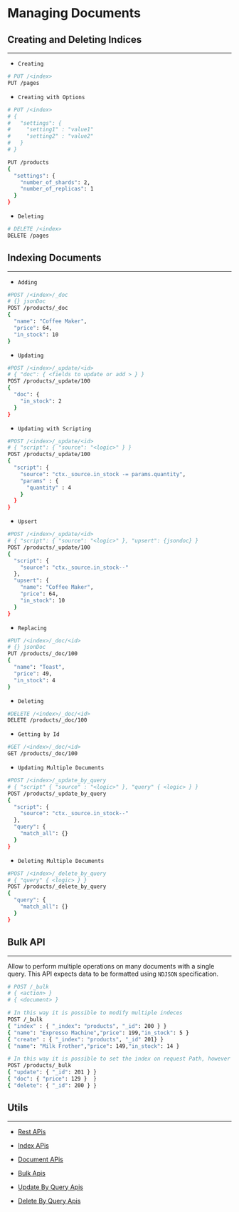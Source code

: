 # Managing Documents

## Creating and Deleting Indices
---

- `Creating`
```bash
# PUT /<index>
PUT /pages
```

- `Creating with Options`
```bash
# PUT /<index>
# {
#   "settings": {
#     "setting1" : "value1"
#     "setting2" : "value2"
#   }
# }

PUT /products
{
  "settings": {
    "number_of_shards": 2,
    "number_of_replicas": 1
  }
}
```

- `Deleting`
```bash
# DELETE /<index>
DELETE /pages
```

## Indexing Documents
---

- `Adding`
```bash
#POST /<index>/_doc
# {} jsonDoc
POST /products/_doc
{
  "name": "Coffee Maker",
  "price": 64,
  "in_stock": 10
}
```

- `Updating`
```bash
#POST /<index>/_update/<id>
# { "doc": { <fields to update or add > } }
POST /products/_update/100
{
  "doc": {
    "in_stock": 2 
  }
}
```

- `Updating with Scripting`
```bash
#POST /<index>/_update/<id>
# { "script": { "source": "<logic>" } }
POST /products/_update/100
{
  "script": {
    "source": "ctx._source.in_stock -= params.quantity",
    "params" : {
      "quantity" : 4
    }
  }
}
```

- `Upsert`
```bash
#POST /<index>/_update/<id>
# { "script": { "source": "<logic>" }, "upsert": {jsondoc} }
POST /products/_update/100
{
  "script": {
    "source": "ctx._source.in_stock--"
  },
  "upsert": {
    "name": "Coffee Maker",
    "price": 64,
    "in_stock": 10
  }
}
```

- `Replacing`
```bash
#PUT /<index>/_doc/<id>
# {} jsonDoc
PUT /products/_doc/100
{
  "name": "Toast",
  "price": 49,
  "in_stock": 4
}
```

- `Deleting`
```bash
#DELETE /<index>/_doc/<id>
DELETE /products/_doc/100
```

- `Getting by Id`
```bash
#GET /<index>/_doc/<id>
GET /products/_doc/100
```

- `Updating Multiple Documents`
```bash
#POST /<index>/_update_by_query
# { "script" { "source" : "<logic>" }, "query" { <logic> } }
POST /products/_update_by_query
{
  "script": {
    "source": "ctx._source.in_stock--"
  },
  "query": {
    "match_all": {}
  }
}
```

- `Deleting Multiple Documents`
```bash
#POST /<index>/_delete_by_query
# { "query" { <logic> } }
POST /products/_delete_by_query
{
  "query": {
    "match_all": {}
  }
}
```

## Bulk API
---

Allow to perform multiple operations on many documents with a single query. This API expects data to be formatted using `NDJSON` specification.

```bash
# POST /_bulk
# { <action> }
# { <document> }

# In this way it is possible to modify multiple indeces
POST /_bulk
{ "index" : { "_index": "products", "_id": 200 } }
{ "name": "Expresso Machine","price": 199,"in_stock": 5 }
{ "create" : { "_index": "products", "_id" 201} }
{ "name": "Milk Frother","price": 149,"in_stock": 14 }

# In this way it is possible to set the index on request Path, however it is impossible to modify other index
POST /products/_bulk
{ "update": { "_id": 201 } }
{ "doc": { "price": 129 }  }
{ "delete": { "_id": 200 } }
```

## Utils
---

- [Rest APis](https://www.elastic.co/guide/en/elasticsearch/reference/current/rest-apis.html)

- [Index APis](https://www.elastic.co/guide/en/elasticsearch/reference/current/indices.html)

- [Document APis](https://www.elastic.co/guide/en/elasticsearch/reference/current/docs.html)

- [Bulk Apis](https://www.elastic.co/guide/en/elasticsearch/reference/current/docs-bulk.html)

- [Update By Query Apis](https://www.elastic.co/guide/en/elasticsearch/reference/current/docs-update-by-query.html)

- [Delete By Query Apis](https://www.elastic.co/guide/en/elasticsearch/reference/current/docs-delete-by-query.html)